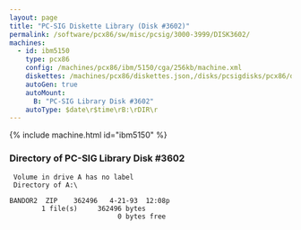 ```yaml
---
layout: page
title: "PC-SIG Diskette Library (Disk #3602)"
permalink: /software/pcx86/sw/misc/pcsig/3000-3999/DISK3602/
machines:
  - id: ibm5150
    type: pcx86
    config: /machines/pcx86/ibm/5150/cga/256kb/machine.xml
    diskettes: /machines/pcx86/diskettes.json,/disks/pcsigdisks/pcx86/diskettes.json
    autoGen: true
    autoMount:
      B: "PC-SIG Library Disk #3602"
    autoType: $date\r$time\rB:\rDIR\r
---
```


{% include machine.html id="ibm5150" %}

### Directory of PC-SIG Library Disk #3602

     Volume in drive A has no label
     Directory of A:\

    BANDOR2  ZIP    362496   4-21-93  12:08p
            1 file(s)     362496 bytes
                               0 bytes free
